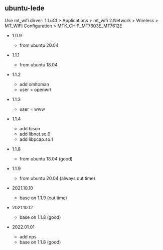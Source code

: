 ubuntu-lede
-------------------------------
Use mt_wifi dirver:
1.LuCI > Applications > mt_wifi
2.Network > Wireless > MT_WIFI Configuration > MTK_CHIP_MT7603E_MT7612E

- 1.0.9
  - from ubuntu 20.04

- 1.1.1
  - from ubuntu 18.04

- 1.1.2
  - add xmltoman
  - user = openwrt

- 1.1.3
  - user = www

- 1.1.4
  - add bison
  - add libnet.so.9
  - add libpcap.so.1

- 1.1.8
  - from ubuntu 18.04 (good)

- 1.1.9
  - from ubuntu 20.04 (always out time)
  
- 2021.10.10
  - base on 1.1.9 (out time)

- 2021.10.12
  - base on 1.1.8 (good)

- 2022.01.01
  - add nps
  - base on 1.1.8 (good)